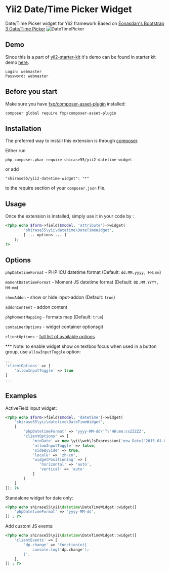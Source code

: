 # Yii2 Date/Time Picker Widget
Date/Time Picker widget for Yii2 framework
Based on [Eonasdan's Bootstrap 3 Date/Time Picker](https://github.com/Eonasdan/bootstrap-datetimepicker)
![DateTimePicker](http://i.imgur.com/nfnvh5g.png)

Demo
----
Since this is a part of [yii2-starter-kit](https://github.com/shirase55/yii2-starter-kit) it's demo can be found in starter
kit demo [here](http://backend.yii2-starter-kit.terentev.net/article/create).

```
Login: webmaster
Password: webmaster
```

Before you start
----------------
Make sure you have [fxp/composer-asset-plugin](https://github.com/francoispluchino/composer-asset-plugin) installed:
```
composer global require fxp/composer-asset-plugin
```

Installation
------------

The preferred way to install this extension is through [composer](http://getcomposer.org/download/).

Either run

```
php composer.phar require shirase55/yii2-datetime-widget
```

or add

```
"shirase55/yii2-datetime-widget": "*"
```

to the require section of your `composer.json` file.


## Usage

Once the extension is installed, simply use it in your code by  :

```php
<?php echo $form->field($model, 'attribute')->widget(
        'shirase55\yii\datetime\DateTimeWidget',
        [ ... options ... ]
    ); 
?>
```

## Options
``phpDatetimeFormat`` - PHP ICU datetime format (Default: ``dd.MM.yyyy, HH:mm``)

``momentDatetimeFormat`` - Moment JS datetime format (Default: ``DD.MM.YYYY, HH:mm``)

``showAddon`` - show or hide input-addon (Default: ``true``)

``addonContent`` - addon content

``phpMomentMapping`` - formats map (Default: ``true``)

``containerOptions`` - widget container optionsgit

``clientOptions`` - [full list of available options](http://eonasdan.github.io/bootstrap-datetimepicker/Options/)

*** Note:
to enable widget show on textbox focus when used in a button group, use ``allowInputToggle`` option:
```php
...
'clientOptions' => [
    'allowInputToggle' => true
]
...
```

## Examples
ActiveField input widget:
```php
<?php echo $form->field($model, 'datetime')->widget(
    'shirase55\yii\datetime\DateTimeWidget',
    [
        'phpDatetimeFormat' => 'yyyy-MM-dd\'T\'HH:mm:ssZZZZZ',
        'clientOptions' => [
            'minDate' => new \yii\web\JsExpression('new Date("2015-01-01")'),
            'allowInputToggle' => false,
            'sideBySide' => true,
            'locale' => 'zh-cn',
            'widgetPositioning' => [
               'horizontal' => 'auto',
               'vertical' => 'auto'
            ]
        ]
    ]
]); ?>
```
Standalone widget for date only:
```php
<?php echo shirase55\yii\datetime\DateTimeWidget::widget([
    'phpDatetimeFormat' => 'yyyy-MM-dd',
]) ; ?>
```
Add custom JS events:
```php
<?php echo shirase55\yii\datetime\DateTimeWidget::widget([
    'clientEvents' => [
        'dp.change' => 'function(e){
            console.log('dp.change');
        }',
    ],
]) ; ?>
```
